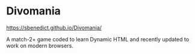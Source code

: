 # Divomania

https://sbenedict.github.io/Divomania/

A match-2+ game coded to learn Dynamic HTML and recently updated to work on modern browsers.
